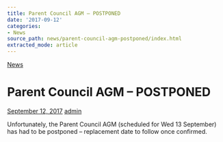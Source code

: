```yaml
---
title: Parent Council AGM – POSTPONED
date: '2017-09-12'
categories:
- News
source_path: news/parent-council-agm-postponed/index.html
extracted_mode: article
---
```

[News](/news/)

# Parent Council AGM – POSTPONED

[September 12, 2017](/news/parent-council-agm-postponed/) [admin](author/admin/)

Unfortunately, the Parent Council AGM (scheduled for Wed 13 September) has had to be postponed – replacement date to follow once confirmed.
